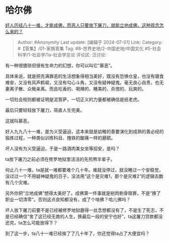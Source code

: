 # 哈尔佛
[好人历经八十一难，才能成佛，而恶人只要放下屠刀，就能立地成佛，这种观念怎么来的？](https://www.zhihu.com/question/622026439/answer/3547669925)

> Author: #Anonymity
> Last update: [编辑于 2024-07-01]
> Link:
> Category: #【答集】/01-家族答集
> Tag: #8-世界史地/2-中国史地/中国文化 #5-社会科学/1-社会学/1a-社会学总论
> 评论区:
> 泛讨论:

有一种很猥琐但很有生命力的幻想，你可以叫它“慕恶”。

具体来说，就是把充满罪恶的生活想象得相当美好，既没有恐惧仓皇，也没有寝食难安，又没有风声鹤唳，又没有勾心斗角，又没有疑神疑鬼。毫无良心自责，也无妻离子散、众叛亲离。而且吃香的、喝辣的、睡美的、杀恨的、玩爽的。

一切社会规则都被证明是泥菩萨，一切正义的力量都被确信是纸老虎。

最后只要轻轻放下屠刀，简直人生完美。

这就叫慕恶。

好人九九八十一难，是为义受逼迫，这本来就是幼稚的善要演化到成熟的善必经的锻炼过程，一种类似训练科目、撸铁的酸痛一样的磨砺。

坏人没有为义受逼迫，于是一路酒肉美女坐等招安，是吗？

ta放下屠刀之前必须在修罗地狱里活活的先煎熬半辈子。

何止八十一难，ta是就一难都要难个几十年。难就没停过，就没睡过一个安稳觉，没过过一个不用疑神疑鬼的日子，没法用“这个是灾难1，那个是灾难2”的逻辑去数有几个灾难。

另外你把“立地成佛”想得太美好了。成佛第一件事就是剜肉剔骨赎罪，不是“换了职业一切清零”。否则这点良知都没有，成了个啥佛？哈儿佛吗？

坏人放下屠刀前要不是已经被修罗地狱磨得一丝念想都没有了，不是生了死志，不是已经确信“舍了这已经无救的人生，换最后一段的安宁也好”，ta这屠刀贷款都没还完，ta怎么可能放得下？

到了这一步，ta八十一难已经挨了了几十年了，你还觉得ta占了大便宜吗？
